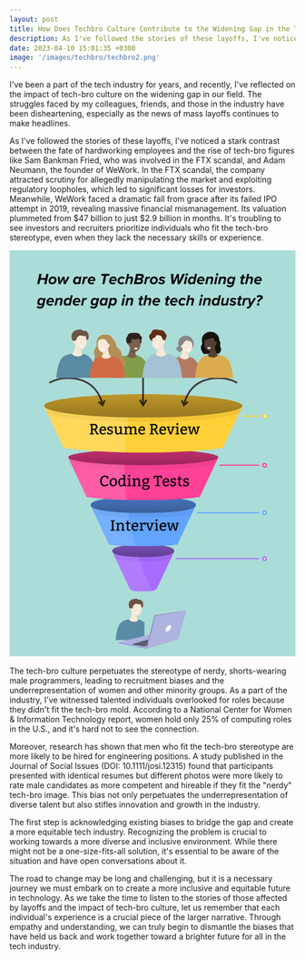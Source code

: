 ```yaml
---
layout: post
title: How Does Techbro Culture Contribute to the Widening Gap in the Tech Industry
description: As I've followed the stories of these layoffs, I've noticed a stark contrast between the fate of hardworking employees and the rise of tech-bro figures like 
date: 2023-04-10 15:01:35 +0300
image: '/images/techbro/techbro2.png'
---
```

I've been a part of the tech industry for years, and recently, I've reflected on the impact of tech-bro culture on the widening gap in our field. The struggles faced by my colleagues, friends, and those in the industry have been disheartening, especially as the news of mass layoffs continues to make headlines.

As I've followed the stories of these layoffs, I've noticed a stark contrast between the fate of hardworking employees and the rise of tech-bro figures like Sam Bankman Fried, who was involved in the FTX scandal, and Adam Neumann, the founder of WeWork. In the FTX scandal, the company attracted scrutiny for allegedly manipulating the market and exploiting regulatory loopholes, which led to significant losses for investors. Meanwhile, WeWork faced a dramatic fall from grace after its failed IPO attempt in 2019, revealing massive financial mismanagement. Its valuation plummeted from $47 billion to just $2.9 billion in months. It's troubling to see investors and recruiters prioritize individuals who fit the tech-bro stereotype, even when they lack the necessary skills or experience.


<div class="gallery-box">
  <div class="gallery">
    <img src="/images/techbro/techbro.png" loading="lazy" alt="Books">
  </div>
</div>

The tech-bro culture perpetuates the stereotype of nerdy, shorts-wearing male programmers, leading to recruitment biases and the underrepresentation of women and other minority groups. As a part of the industry, I've witnessed talented individuals overlooked for roles because they didn't fit the tech-bro mold. According to a National Center for Women & Information Technology report, women hold only 25% of computing roles in the U.S., and it's hard not to see the connection.

Moreover, research has shown that men who fit the tech-bro stereotype are more likely to be hired for engineering positions. A study published in the Journal of Social Issues (DOI: 10.1111/josi.12315) found that participants presented with identical resumes but different photos were more likely to rate male candidates as more competent and hireable if they fit the "nerdy" tech-bro image. This bias not only perpetuates the underrepresentation of diverse talent but also stifles innovation and growth in the industry.

The first step is acknowledging existing biases to bridge the gap and create a more equitable tech industry. Recognizing the problem is crucial to working towards a more diverse and inclusive environment. While there might not be a one-size-fits-all solution, it's essential to be aware of the situation and have open conversations about it.


The road to change may be long and challenging, but it is a necessary journey we must embark on to create a more inclusive and equitable future in technology. As we take the time to listen to the stories of those affected by layoffs and the impact of tech-bro culture, let us remember that each individual's experience is a crucial piece of the larger narrative. Through empathy and understanding, we can truly begin to dismantle the biases that have held us back and work together toward a brighter future for all in the tech industry.
